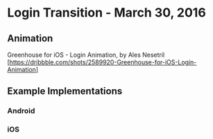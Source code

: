 # Login Transition - March 30, 2016

## Animation

Greenhouse for iOS - Login Animation, by Ales Nesetril [https://dribbble.com/shots/2589920-Greenhouse-for-iOS-Login-Animation]

## Example Implementations

### Android

### iOS

